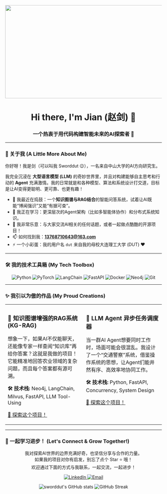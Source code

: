 <!-- 
  嘿！这是为你定制的活泼版GitHub个人主页模板。
  把代码复制粘贴进去，然后替换掉占位符内容，就能让你的主页变得超酷！
-->

<!-- 1. 超酷的开场动图！ -->
<div align="center">
  <img src="[https://media.giphy.com/media/v1.Y2lkPTc5MGI3NjExazZ0aHd4ZmdyN2ZudXZ2dTUwbnhpdmNjc3d3dGFsNmNpc2ZqdXNqZSZlcD12MV9pbnRlcm5hbF9naWZfYnlfaWQmY3Q9Zw/L1R1tvI9svkIWwpY2b/giphy.gif](https://media1.giphy.com/media/v1.Y2lkPTc5MGI3NjExOWNxOXk4YmcyenNxeWl2eDZoNTZqejFzMXRwYWIzN2twcDlnMHlkbSZlcD12MV9naWZzX3NlYXJjaCZjdD1n/JIX9t2j0ZTN9S/giphy.webp)" width="600" height="300"/>
</div>

<!-- 2. 打个招呼！ -->
<h1 align="center">
  Hi there, I'm Jian (赵剑) 👋
</h1>
<h3 align="center">
  一个热衷于用代码构建智能未来的AI探索者 🚀
</h3>

---

### 📖 关于我 (A Little More About Me)

你好呀！我是剑（可以叫我 Sworddut 😉），一名来自中山大学的AI方向研究生。

我完全沉浸在 **大型语言模型 (LLM)** 的奇妙世界里，并且对构建能够自主思考和行动的 **Agent** 充满激情。我的日常就是和各种模型、算法和系统设计打交道，目标是让AI变得更聪明、更可靠、也更有趣！

- 🔭 我最近在捣鼓：一个**知识图谱与RAG结合**的智能问答系统，试着让AI既能“博闻强识”又能“有据可查”。
- 🌱 我正在学习：更深层次的Agent架构（比如多智能体协作）和分布式系统知识。
- 👯 我非常乐意：与大家交流AI相关的任何话题，或者一起做点酷酷的开源项目！
- 📫 如何找到我：**13768710643@163.com**
- ⚡ 一个小彩蛋：我的用户名 `dut` 来自我的母校大连理工大学 (DUT) ❤️

---

### 🛠️ 我的技术工具箱 (My Tech Toolbox)

<p align="center">
  <!-- 这里放你最酷的工具！可以随意增删 -->
  <img alt="Python" src="https://img.shields.io/badge/Python-3776AB?style=for-the-badge&logo=python&logoColor=white"/>
  <img alt="PyTorch" src="https://img.shields.io/badge/PyTorch-%23EE4C2C.svg?style=for-the-badge&logo=PyTorch&logoColor=white"/>
  <img alt="LangChain" src="https://img.shields.io/badge/LangChain-101010?style=for-the-badge&logo=LangChain&logoColor=white"/>
  <img alt="FastAPI" src="https://img.shields.io/badge/FastAPI-009688?style=for-the-badge&logo=fastapi&logoColor=white"/>
  <img alt="Docker" src="https://img.shields.io/badge/Docker-%230db7ed.svg?style=for-the-badge&logo=docker&logoColor=white"/>
  <img alt="Neo4j" src="https://img.shields.io/badge/Neo4j-008CC1?style=for-the-badge&logo=neo4j&logoColor=white"/>
  <img alt="Git" src="https://img.shields.io/badge/Git-F05032?style=for-the-badge&logo=git&logoColor=white"/>
</p>

---

### ✨ 我引以为傲的作品 (My Proud Creations)

<!-- 使用表格来展示，会非常整洁！ -->
<table>
  <tr valign="top">
    <!-- 项目1: KG+RAG -->
    <td width="50%">
      <h3>🧠 知识图谱增强的RAG系统 (KG-RAG)</h3>
      <p>想象一下，如果AI不仅能聊天，还能像专家一样查阅“知识库”再给你答案？这就是我做的项目！它能精准地回答农业领域的复杂问题，而且每个答案都有源可溯。</p>
      <p><b>🛠️ 技术栈:</b> Neo4j, LangChain, Milvus, FastAPI, LLM Tool-Using</p>
      <p><a href="https://github.com/sworddut/your-kg-rag-repo">🚀 探索这个项目！</a></p>
    </td>
    <!-- 项目2: Agent调度器 -->
    <td width="50%">
      <h3>🤖 LLM Agent 异步任务调度器</h3>
      <p>当一群AI Agent想要同时工作时，场面可能会很混乱。我设计了一个“交通警察”系统，借鉴操作系统的思想，让Agent们能井然有序、高效率地协同工作。</p>
      <p><b>🛠️ 技术栈:</b> Python, FastAPI, Concurrency, System Design</p>
      <p><a href="https://github.com/sworddut/your-agent-scheduler-repo">🚀 探索这个项目！</a></p>
    </td>
  </tr>
</table>

---

### 🤝 一起学习进步！ (Let's Connect & Grow Together!)

<p align="center">
  我对探索AI世界的边界充满好奇，也坚信分享与合作的力量。<br/>
  如果我的项目对你有启发，别忘了点个 Star ⭐ 哦！<br/>
  欢迎通过下面的方式与我联系，一起交流，一起进步！
</p>

<p align="center">
  <a href="https://www.linkedin.com/in/your-linkedin-id">
    <img src="https://img.shields.io/badge/LinkedIn-0077B5?style=for-the-badge&logo=linkedin&logoColor=white" alt="LinkedIn"/>
  </a>
  <a href="mailto:13768710643@163.com">
    <img src="https://img.shields.io/badge/Gmail-D14836?style=for-the-badge&logo=gmail&logoColor=white" alt="Email"/>
  </a>
</p>

<!-- 最后，来点好玩的统计数据！ -->
<div align="center">
  <img src="https://github-readme-stats.vercel.app/api?username=sworddut&show_icons=true&locale=cn&theme=radical" alt="sworddut's GitHub stats" />
  <img src="https://github-readme-streak-stats.herokuapp.com/?user=sworddut&theme=radical" alt="GitHub Streak" />
</div>

